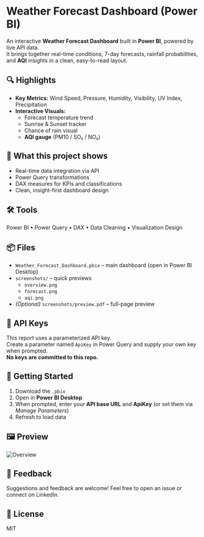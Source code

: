 # Weather Forecast Dashboard (Power BI)

An interactive **Weather Forecast Dashboard** built in **Power BI**, powered by live API data.  
It brings together real-time conditions, 7-day forecasts, rainfall probabilities, and **AQI** insights in a clean, easy-to-read layout.

## 🔍 Highlights
- **Key Metrics:** Wind Speed, Pressure, Humidity, Visibility, UV Index, Precipitation
- **Interactive Visuals:** 
  - Forecast temperature trend
  - Sunrise & Sunset tracker
  - Chance of rain visual
  - **AQI gauge** (PM10 / SO₂ / NO₂)

## 🎯 What this project shows
- Real-time data integration via API
- Power Query transformations
- DAX measures for KPIs and classifications
- Clean, insight-first dashboard design

## 🛠 Tools
Power BI • Power Query • DAX • Data Cleaning • Visualization Design

## 📦 Files
- `Weather_Forecast_Dashboard.pbix` – main dashboard (open in Power BI Desktop)
- `screenshots/` – quick previews  
  - `overview.png`
  - `forecast.png`
  - `aqi.png`
- *(Optional)* `screenshots/preview.pdf` – full-page preview

## 🔐 API Keys
This report uses a parameterized API key.  
Create a parameter named `ApiKey` in Power Query and supply your own key when prompted.  
**No keys are committed to this repo.**

## 🚀 Getting Started
1. Download the `.pbix`
2. Open in **Power BI Desktop**
3. When prompted, enter your **API base URL** and **ApiKey** (or set them via *Manage Parameters*)
4. Refresh to load data

## 🖼 Preview
![Overview](screenshots/overview.png)

## 💬 Feedback
Suggestions and feedback are welcome! Feel free to open an issue or connect on LinkedIn.

## 📄 License
MIT
